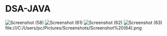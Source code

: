 # DSA-JAVA
![Screenshot (58)](https://user-images.githubusercontent.com/68770067/141677692-296948c2-732f-4818-b30d-ae5ca224f832.png)
![Screenshot (61)](https://user-images.githubusercontent.com/68770067/142204787-3d4de171-2a48-4e3b-88f5-7a6420109d7c.png)
![Screenshot (62)](https://user-images.githubusercontent.com/68770067/142710541-9e771614-9f30-4894-a08c-51c6fcad2406.png)
![Screenshot (63)](https://user-images.githubusercontent.com/68770067/143825670-c628b314-6a71-4a2f-a90f-86f4a32499eb.png)
file:///C:/Users/pc/Pictures/Screenshots/Screenshot%20(64).png




